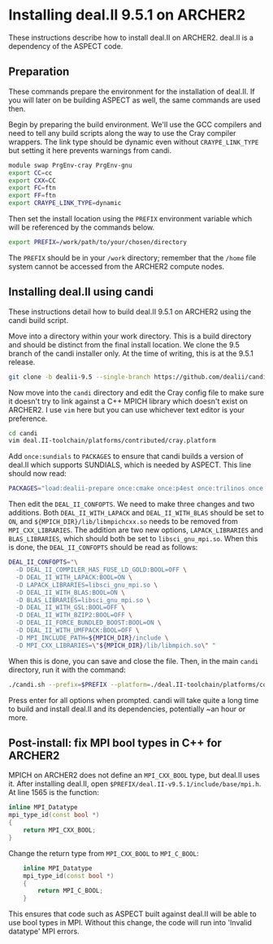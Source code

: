 # Installing deal.II 9.5.1 on ARCHER2

These instructions describe how to install deal.II on ARCHER2. deal.II is a dependency of the ASPECT code.

## Preparation

These commands prepare the environment for the installation of deal.II. If you will later on be building ASPECT as well, the same commands are used then.

Begin by preparing the build environment. We'll use the GCC compilers and need to tell any build scripts along the way to use the Cray compiler wrappers. The link type should be dynamic even without `CRAYPE_LINK_TYPE` but setting it here prevents warnings from candi.

```bash
module swap PrgEnv-cray PrgEnv-gnu 
export CC=cc
export CXX=CC
export FC=ftn
export FF=ftn
export CRAYPE_LINK_TYPE=dynamic
```

Then set the install location using the `PREFIX` environment variable which will be referenced by the commands below.

```bash
export PREFIX=/work/path/to/your/chosen/directory
```

The `PREFIX` should be in your `/work` directory; remember that the `/home` file system cannot be accessed from the ARCHER2 compute nodes.

## Installing deal.II using candi

These instructions detail how to build deal.II 9.5.1 on ARCHER2 using the candi build script.

Move into a directory within your work directory. This is a build directory and should be distinct from the final install location. We clone the 9.5 branch of the candi installer only. At the time of writing, this is at the 9.5.1 release.

```bash
git clone -b dealii-9.5 --single-branch https://github.com/dealii/candi.git
```

Now move into the `candi` directory and edit the Cray config file to make sure it doesn't try to link against a C++ MPICH library which doesn't exist on ARCHER2. I use `vim` here but you can use whichever text editor is your preference.

```bash
cd candi
vim deal.II-toolchain/platforms/contributed/cray.platform
```

Add `once:sundials` to `PACKAGES` to ensure that candi builds a version of deal.II which supports SUNDIALS, which is needed by ASPECT. This line should now read:

```bash
PACKAGES="load:dealii-prepare once:cmake once:p4est once:trilinos once:parmetis once:petsc once:sundials dealii"
```

Then edit the `DEAL_II_CONFOPTS`. We need to make three changes and two additions. Both `DEAL_II_WITH_LAPACK` and `DEAL_II_WITH_BLAS` should be set to `ON`, and `${MPICH_DIR}/lib/libmpichcxx.so` needs to be removed from `MPI_CXX_LIBRARIES`. The addition are two new options, `LAPACK_LIBRARIES` and `BLAS_LIBRARIES`, which should both be set to `libsci_gnu_mpi.so`. When this is done, the `DEAL_II_CONFOPTS` should be read as follows:

```bash
DEAL_II_CONFOPTS="\
  -D DEAL_II_COMPILER_HAS_FUSE_LD_GOLD:BOOL=OFF \
  -D DEAL_II_WITH_LAPACK:BOOL=ON \
  -D LAPACK_LIBRARIES=libsci_gnu_mpi.so \
  -D DEAL_II_WITH_BLAS:BOOL=ON \
  -D BLAS_LIBRARIES=libsci_gnu_mpi.so \
  -D DEAL_II_WITH_GSL:BOOL=OFF \
  -D DEAL_II_WITH_BZIP2:BOOL=OFF \
  -D DEAL_II_FORCE_BUNDLED_BOOST:BOOL=ON \
  -D DEAL_II_WITH_UMFPACK:BOOL=OFF \
  -D MPI_INCLUDE_PATH=${MPICH_DIR}/include \
  -D MPI_CXX_LIBRARIES=\"${MPICH_DIR}/lib/libmpich.so\" "
```

When this is done, you can save and close the file. Then, in the main `candi` directory, run it with the command:

```bash
./candi.sh --prefix=$PREFIX --platform=./deal.II-toolchain/platforms/contributed/cray.platform -j 8
```

Press enter for all options when prompted. candi will take quite a long time to build and install deal.II and its dependencies, potentially ~an hour or more.

## Post-install: fix MPI bool types in C++ for ARCHER2

MPICH on ARCHER2 does not define an `MPI_CXX_BOOL` type, but deal.II uses it. After installing deal.II, open `$PREFIX/deal.II-v9.5.1/include/base/mpi.h`. At line 1565 is the function:

```c++
inline MPI_Datatype
mpi_type_id(const bool *)
{
    return MPI_CXX_BOOL;
}
```

Change the return type from `MPI_CXX_BOOL` to `MPI_C_BOOL`:

```c++
    inline MPI_Datatype
    mpi_type_id(const bool *)
    {
        return MPI_C_BOOL;
    }
```

This ensures that code such as ASPECT built against deal.II will be able to use bool types in MPI. Without this change, the code will run into 'Invalid datatype' MPI errors.
